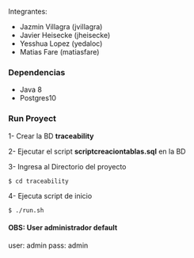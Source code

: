 Integrantes:
* Jazmin Villagra (jvillagra)
* Javier Heisecke (jheisecke)
* Yesshua Lopez (yedaloc)
* Matias Fare (matiasfare)

### Dependencias
* Java 8
* Postgres10

### Run Proyect

1- Crear la BD **traceability** 

2- Ejecutar el script **scriptcreaciontablas.sql** en la BD

3- Ingresa al Directorio del proyecto

    $ cd traceability 

4- Ejecuta script de inicio

    $ ./run.sh
    
#### OBS: User administrador default
  
  user: admin
  pass: admin
